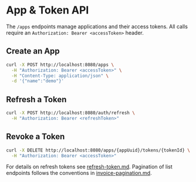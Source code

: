 # App & Token API

The `/apps` endpoints manage applications and their access tokens. All calls require an `Authorization: Bearer <accessToken>` header.

## Create an App
```bash
curl -X POST http://localhost:8080/apps \
  -H "Authorization: Bearer <accessToken>" \
  -H "Content-Type: application/json" \
  -d '{"name":"demo"}'
```

## Refresh a Token
```bash
curl -X POST http://localhost:8080/auth/refresh \
  -H "Authorization: Bearer <refreshToken>"
```

## Revoke a Token
```bash
curl -X DELETE http://localhost:8080/apps/{appUuid}/tokens/{tokenId} \
  -H "Authorization: Bearer <accessToken>"
```

For details on refresh tokens see [refresh-token.md](refresh-token.md). Pagination of list endpoints follows the conventions in [invoice-pagination.md](invoice-pagination.md).
